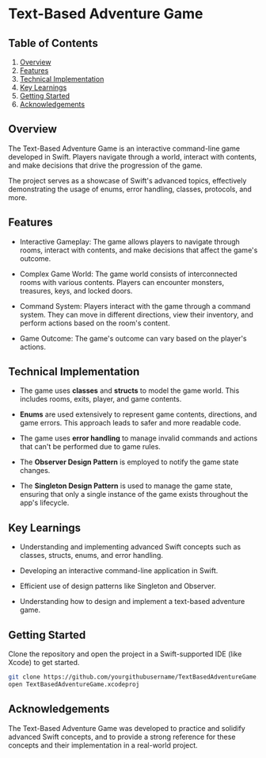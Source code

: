 # Text-Based Adventure Game

## Table of Contents
1. [Overview](#overview)
2. [Features](#features)
3. [Technical Implementation](#technical-implementation)
4. [Key Learnings](#key-learnings)
5. [Getting Started](#getting-started)
6. [Acknowledgements](#acknowledgements)

## Overview

The Text-Based Adventure Game is an interactive command-line game developed in Swift. Players navigate through a world, interact with contents, and make decisions that drive the progression of the game.

The project serves as a showcase of Swift's advanced topics, effectively demonstrating the usage of enums, error handling, classes, protocols, and more.

## Features

- Interactive Gameplay: The game allows players to navigate through rooms, interact with contents, and make decisions that affect the game's outcome.

- Complex Game World: The game world consists of interconnected rooms with various contents. Players can encounter monsters, treasures, keys, and locked doors.

- Command System: Players interact with the game through a command system. They can move in different directions, view their inventory, and perform actions based on the room's content.

- Game Outcome: The game's outcome can vary based on the player's actions.

## Technical Implementation

- The game uses **classes** and **structs** to model the game world. This includes rooms, exits, player, and game contents.

- **Enums** are used extensively to represent game contents, directions, and game errors. This approach leads to safer and more readable code.

- The game uses **error handling** to manage invalid commands and actions that can't be performed due to game rules.

- The **Observer Design Pattern** is employed to notify the game state changes.

- The **Singleton Design Pattern** is used to manage the game state, ensuring that only a single instance of the game exists throughout the app's lifecycle.

## Key Learnings

- Understanding and implementing advanced Swift concepts such as classes, structs, enums, and error handling.

- Developing an interactive command-line application in Swift.

- Efficient use of design patterns like Singleton and Observer.

- Understanding how to design and implement a text-based adventure game.

## Getting Started

Clone the repository and open the project in a Swift-supported IDE (like Xcode) to get started.

```bash
git clone https://github.com/yourgithubusername/TextBasedAdventureGame.git
open TextBasedAdventureGame.xcodeproj
```

## Acknowledgements
The Text-Based Adventure Game was developed to practice and solidify advanced Swift concepts, and to provide a strong reference for these concepts and their implementation in a real-world project.
